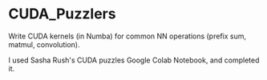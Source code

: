 # CUDA_Puzzlers
Write CUDA kernels (in Numba) for common NN operations (prefix sum, matmul, convolution).

I used Sasha Rush's CUDA puzzles Google Colab Notebook, and completed it.

